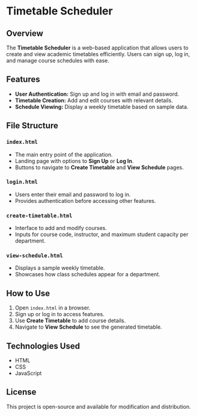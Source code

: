 # Timetable Scheduler

## Overview
The **Timetable Scheduler** is a web-based application that allows users to create and view academic timetables efficiently. Users can sign up, log in, and manage course schedules with ease.

## Features
- **User Authentication:** Sign up and log in with email and password.
- **Timetable Creation:** Add and edit courses with relevant details.
- **Schedule Viewing:** Display a weekly timetable based on sample data.

## File Structure

### `index.html`
- The main entry point of the application.
- Landing page with options to **Sign Up** or **Log In**.
- Buttons to navigate to **Create Timetable** and **View Schedule** pages.

### `login.html`
- Users enter their email and password to log in.
- Provides authentication before accessing other features.

### `create-timetable.html`
- Interface to add and modify courses.
- Inputs for course code, instructor, and maximum student capacity per department.

### `view-schedule.html`
- Displays a sample weekly timetable.
- Showcases how class schedules appear for a department.

## How to Use
1. Open `index.html` in a browser.
2. Sign up or log in to access features.
3. Use **Create Timetable** to add course details.
4. Navigate to **View Schedule** to see the generated timetable.

## Technologies Used
- HTML
- CSS
- JavaScript

## License
This project is open-source and available for modification and distribution.

